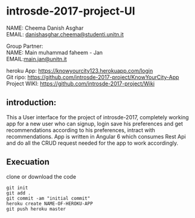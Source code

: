 # introsde-2017-project-UI


NAME: Cheema Danish Asghar  
EMAIL: danishasghar.cheema@studenti.unitn.it  
  
Group Partner:  
NAME: Main muhammad faheem - Jan  
EMAIL:main.jan@unitn.it  
  
heroku App:  https://knowyourcity123.herokuapp.com/login   
Git ripo:  https://github.com/introsde-2017-project/KnowYourCity-App  
Project WIKI: https://github.com/introsde-2017-project/Wiki  

## introduction:
This a User interface for the project of introsde-2017, completely working app for a new user who can signup, login save his preferences and get recommendations according to his preferences, intract with recommendations.
App is written in Angular 6 which consumes Rest Api and do all the CRUD request needed for the app to work accordingly.

## Execuation
clone or download the code
```
git init
git add .
git commit -am "initial commit"
heroku create NAME-OF-HEROKU-APP
git push heroku master
```
